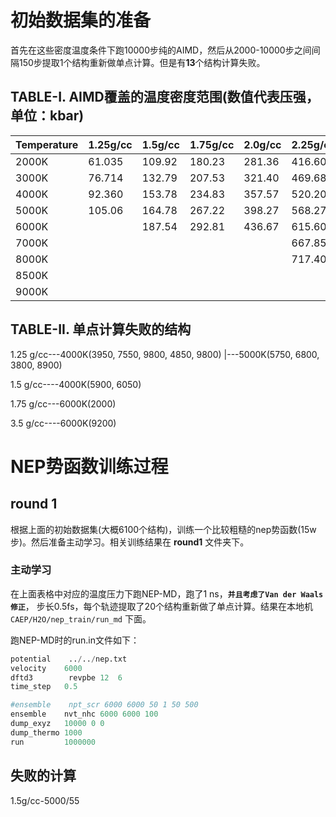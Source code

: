 # 初始数据集的准备
首先在这些密度温度条件下跑10000步纯的AIMD，然后从2000-10000步之间间隔150步提取1个结构重新做单点计算。但是有**13**个结构计算失败。
## TABLE-I. AIMD覆盖的温度密度范围(数值代表压强，单位：kbar)
| Temperature | 1.25g/cc | 1.5g/cc | 1.75g/cc | 2.0g/cc | 2.25g/cc | 2.5g/cc | 2.75g/cc | 3.0g/cc | 3.25g/cc | 3.5g/cc |
|-------------|----------|---------|----------|---------|----------|---------|----------|---------|----------|---------|
| 2000K       |   61.035 |   109.92|   180.23 |   281.36|   416.60 |   560.18|          |         |          |         |
| 3000K       |   76.714 |   132.79|   207.53 |   321.40|   469.68 |   662.60|   906.74 |         |          |         |
| 4000K       |   92.360 |   153.78|   234.83 |   357.57|   520.20 |   722.79|   975.74 |   1271.3|          |         |
| 5000K       |   105.06 |   164.78|   267.22 |   398.27|   568.27 |   789.07|   1048.66|  1359.84|   1728.41|  2143.18|
| 6000K       |          |   187.54|   292.81 |   436.67|   615.60 |   848.06|   1123.32|   1444.3|   1821.08|  2246.61|
| 7000K       |          |         |          |         |   667.85 |   911.56|   1191.21|  1531.02|   1915.95|  2348.56|
| 8000K       |          |         |          |         |   717.40 |   965.52|   1271.13|  1611.39|   2018.13|  2461.95|
| 8500K       |          |         |          |         |          |         |          |         |   2057.19|  2517.60|
| 9000K       |          |         |          |         |          |         |          |         |   2103.59|  2565.35|

## TABLE-II. 单点计算失败的结构
1.25 g/cc---4000K(3950, 7550, 9800, 4850, 9800)
        |---5000K(5750, 6800, 3800, 8900)

1.5 g/cc----4000K(5900, 6050)

1.75 g/cc---6000K(2000)

3.5 g/cc----6000K(9200)

# NEP势函数训练过程
## round 1
根据上面的初始数据集(大概6100个结构)，训练一个比较粗糙的nep势函数(15w步)。然后准备主动学习。相关训练结果在 **round1** 文件夹下。

### 主动学习
在上面表格中对应的温度压力下跑NEP-MD，跑了1 ns，**`并且考虑了Van der Waals修正`**， 步长0.5fs，每个轨迹提取了20个结构重新做了单点计算。结果在本地机 `CAEP/H2O/nep_train/run_md` 下面。

跑NEP-MD时的run.in文件如下：
```python
potential    ../../nep.txt
velocity    6000
dftd3        revpbe 12  6
time_step   0.5

#ensemble    npt_scr 6000 6000 50 1 50 500
ensemble    nvt_nhc 6000 6000 100
dump_exyz   10000 0 0
dump_thermo 1000
run         1000000
```
## 失败的计算
1.5g/cc-5000/55